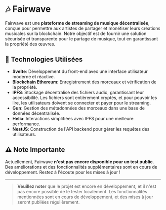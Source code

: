 # 🎶 Fairwave

Fairwave est une **plateforme de streaming de musique décentralisée**, conçue pour permettre aux artistes de partager et monétiser leurs créations musicales sur la blockchain. Notre objectif est de fournir une solution sécurisée et transparente pour le partage de musique, tout en garantissant la propriété des œuvres.

## 🚀 Technologies Utilisées

- **Svelte**: Développement du front-end avec une interface utilisateur moderne et réactive.
- **Blockchain Ethereum**: Enregistrement des morceaux et vérification de la propriété.
- **IPFS**: Stockage décentralisé des fichiers audio, garantissant leur accessibilité. Les fichiers sont entièrement cryptés, et pour pouvoir les lire, les utilisateurs doivent se connecter et payer pour le streaming.
- **Gun**: Gestion des métadonnées des morceaux dans une base de données décentralisée.
- **Helia**: Interactions simplifiées avec IPFS pour une meilleure performance.
- **NestJS**: Construction de l'API backend pour gérer les requêtes des utilisateurs.

## ⚠️ Note Importante

Actuellement, Fairwave **n'est pas encore disponible pour un test public**. Des améliorations et des fonctionnalités supplémentaires sont en cours de développement. Restez à l'écoute pour les mises à jour !

---

> **Veuillez noter** que le projet est encore en développement, et il n'est pas encore possible de le tester localement. Les fonctionnalités mentionnées sont en cours de développement, et des mises à jour seront publiées régulièrement.
